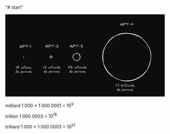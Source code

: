 "# start" 

![alt text](./img/image2.png)

milliard	1 000 × 1 000 0001 = $10^9$

trillion	1 000 0003 = $10^{18}$	

trilliard	1 000 × 1 000 0003 = $10^{21}$

